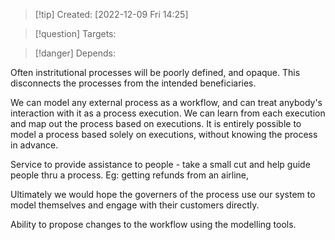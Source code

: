 >[!tip] Created: [2022-12-09 Fri 14:25]

>[!question] Targets: 

>[!danger] Depends: 

Often instritutional processes will be poorly defined, and opaque.  This disconnects the processes from the intended beneficiaries.

We can model any external process as a workflow, and can treat anybody's interaction with it as a process execution.  We can learn from each execution and map out the process based on executions.  It is entirely possible to model a process based solely on executions, without knowing the process in advance.

Service to provide assistance to people - take a small cut and help guide people thru a process.  Eg: getting refunds from an airline, 

Ultimately we would hope the governers of the process use our system to model themselves and engage with their customers directly.

Ability to propose changes to the workflow using the modelling tools.